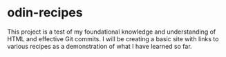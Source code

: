 # odin-recipes
This project is a test of my foundational knowledge and understanding of HTML and effective Git commits. I will be creating a basic site with links to various recipes as a demonstration of what I have learned so far.